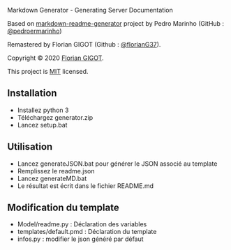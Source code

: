Markdown Generator - Generating Server Documentation

Based on [markdown-readme-generator](https://github.com/pedroermarinho/markdown-readme-generator) project by  Pedro Marinho (GitHub : [@pedroermarinho](https://github.com/pedroermarinho/))

Remastered by Florian GIGOT (Github : [@florianG37](https://github.com/florianG37)).

Copyright © 2020 [Florian GIGOT](https://github.com/florianG37).

This project is [MIT](https://github.com/florianG37/Markdown_Server_Documentation_Generator/blob/master/LICENSE) licensed.

## Installation

- Installez python 3
- Téléchargez generator.zip
- Lancez setup.bat

## Utilisation

- Lancez generateJSON.bat pour générer le JSON associé au template
- Remplissez le readme.json
- Lancez generateMD.bat
- Le résultat est écrit dans le fichier README.md

## Modification du template

- Model/readme.py :  Déclaration des variables
- templates/default.pmd : Déclaration du template
- infos.py : modifier le json généré par défaut
